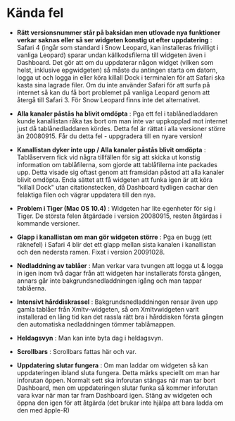 # Kända fel #
  * **Rätt versionsnummer står på baksidan men utlovade nya funktioner verkar saknas eller så ser widgeten konstig ut efter uppdatering** : Safari 4 (ingår som standard i Snow Leopard, kan installeras frivilligt i vanliga Leopard) sparar undan källkodsfilerna till widgeten även i Dashboard. Det gör att om du uppdaterar någon widget (vilken som helst, inklusive epgwidgeten) så måste du antingen starta om datorn, logga ut och logga in eller köra killall Dock i terminalen för att Safari ska kasta sina lagrade filer. Om du inte använder Safari för att surfa på internet så kan du få bort problemet på vanliga Leopard genom att återgå till Safari 3. För Snow Leopard finns inte det alternativet.

  * **Alla kanaler påstås ha blivit omdöpta** : Pga ett fel i tablånedladdaren kunde kanallistan råka tas bort om man inte var uppkopplad mot internet just då tablånedladdaren kördes. Detta fel är rättat i alla versioner större än 20080915. Får du detta fel - uppgradera till en nyare version!

  * **Kanallistan dyker inte upp / Alla kanaler påstås blivit omdöpta** : Tablåservern fick vid några tillfällen för sig att skicka ut konstig information om tablåfilerna, som gjorde att tablåfilerna inte packades upp. Detta visade sig oftast genom att framsidan påstod att alla kanaler blivit omdöpta. Enda sättet att få widgeten att funka igen är att köra "killall Dock" utan citationstecken, då Dashboard tydligen cachar den felaktiga filen och vägrar uppdatera till den nya.

  * **Problem i Tiger (Mac OS 10.4)** : Widgeten har lite egenheter för sig i Tiger. De största felen åtgärdade i version 20080915, resten åtgärdas i kommande versioner.

  * **Glapp i kanallistan om man gör widgeten större** : Pga en bugg (ett räknefel) i Safari 4 blir det ett glapp mellan sista kanalen i kanallistan och den nedersta ramen. Fixat i version 20091028.

  * **Nedladdning av tablåer** : Man verkar vara tvungen att logga ut & logga in igen inom två dagar från att widgeten har installerats första gången, annars går inte bakgrundsnedladdningen igång och man tappar tablåerna.

  * **Intensivt hårddiskrassel** : Bakgrundsnedladdningen rensar även upp gamla tablåer från Xmltv-widgeten, så om Xmltvwidgeten varit installerad en lång tid kan det rassla rätt bra i hårddisken första gången den automatiska nedladdningen tömmer tablåmappen.

  * **Heldagsvyn** : Man kan inte byta dag i heldagsvyn.

  * **Scrollbars** : Scrollbars fattas här och var.

  * **Uppdatering slutar fungera** : Om man laddar om widgeten så kan uppdateringen ibland sluta fungera. Detta märks speciellt om man har inforutan öppen. Normalt sett ska inforutan stängas när man tar bort Dashboard, men om uppdateringen slutar funka så kommer inforutan vara kvar när man tar fram Dashboard igen. Stäng av widgeten och öppna den igen för att åtgärda (det brukar inte hjälpa att bara ladda om den med äpple-R)